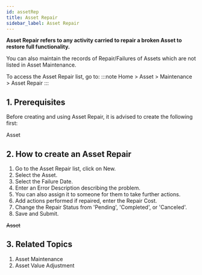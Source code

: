 ```yaml
---
id: assetRep
title: Asset Repair
sidebar_label: Asset Repair
---
```


**Asset Repair refers to any activity carried to repair a broken Asset to restore full functionality.**

You can also maintain the records of Repair/Failures of Assets which are not listed in Asset Maintenance.

To access the Asset Repair list, go to:
:::note
Home > Asset > Maintenance > Asset Repair
:::

## 1. Prerequisites

Before creating and using Asset Repair, it is advised to create the following first:

Asset

## 2. How to create an Asset Repair

1. Go to the Asset Repair list, click on New.
1. Select the Asset.
1. Select the Failure Date.
1. Enter an Error Description describing the problem.
1. You can also assign it to someone for them to take further actions.
1. Add actions performed if repaired, enter the Repair Cost.
1. Change the Repair Status from 'Pending', 'Completed', or 'Canceled'.
1. Save and Submit.

~~Asset~~

## 3. Related Topics

1. Asset Maintenance
1. Asset Value Adjustment
